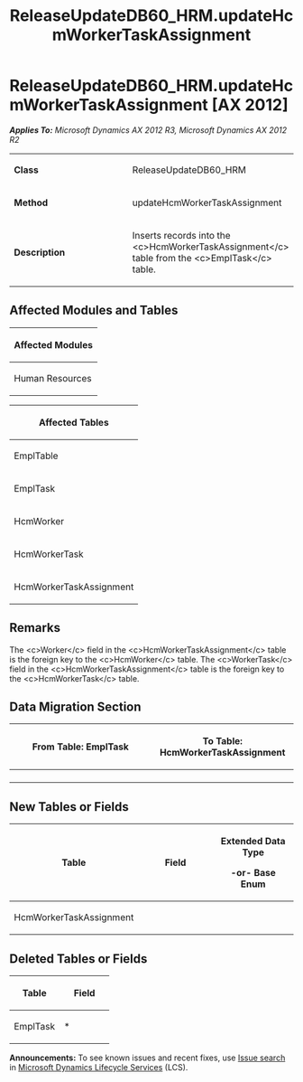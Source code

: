 ﻿---
title: ReleaseUpdateDB60_HRM.updateHcmWorkerTaskAssignment
TOCTitle: ReleaseUpdateDB60_HRM.updateHcmWorkerTaskAssignment
ms:assetid: e909d6dd-2712-b832-a489-10b57941cf8b
ms:mtpsurl: https://msdn.microsoft.com/en-us/library/JJ719856(v=AX.60)
ms:contentKeyID: 49711929
ms.date: 05/18/2015
mtps_version: v=AX.60
---

# ReleaseUpdateDB60\_HRM.updateHcmWorkerTaskAssignment [AX 2012]


_**Applies To:** Microsoft Dynamics AX 2012 R3, Microsoft Dynamics AX 2012 R2_

<table>
<colgroup>
<col style="width: 50%" />
<col style="width: 50%" />
</colgroup>
<tbody>
<tr class="odd">
<td><p><strong>Class</strong></p></td>
<td><p>ReleaseUpdateDB60_HRM</p></td>
</tr>
<tr class="even">
<td><p><strong>Method</strong></p></td>
<td><p>updateHcmWorkerTaskAssignment</p></td>
</tr>
<tr class="odd">
<td><p><strong>Description</strong></p></td>
<td><p>Inserts records into the &lt;c&gt;HcmWorkerTaskAssignment&lt;/c&gt; table from the &lt;c&gt;EmplTask&lt;/c&gt; table.</p></td>
</tr>
</tbody>
</table>


## Affected Modules and Tables

<table>
<colgroup>
<col style="width: 100%" />
</colgroup>
<thead>
<tr class="header">
<th><p>Affected Modules</p></th>
</tr>
</thead>
<tbody>
<tr class="odd">
<td><p>Human Resources</p></td>
</tr>
</tbody>
</table>


<table>
<colgroup>
<col style="width: 100%" />
</colgroup>
<thead>
<tr class="header">
<th><p>Affected Tables</p></th>
</tr>
</thead>
<tbody>
<tr class="odd">
<td><p>EmplTable</p></td>
</tr>
<tr class="even">
<td><p>EmplTask</p></td>
</tr>
<tr class="odd">
<td><p>HcmWorker</p></td>
</tr>
<tr class="even">
<td><p>HcmWorkerTask</p></td>
</tr>
<tr class="odd">
<td><p>HcmWorkerTaskAssignment</p></td>
</tr>
</tbody>
</table>


## Remarks

The \<c\>Worker\</c\> field in the \<c\>HcmWorkerTaskAssignment\</c\> table is the foreign key to the \<c\>HcmWorker\</c\> table. The \<c\>WorkerTask\</c\> field in the \<c\>HcmWorkerTaskAssignment\</c\> table is the foreign key to the \<c\>HcmWorkerTask\</c\> table.

## Data Migration Section

<table>
<colgroup>
<col style="width: 50%" />
<col style="width: 50%" />
</colgroup>
<thead>
<tr class="header">
<th><p>From Table: EmplTask</p></th>
<th><p>To Table: HcmWorkerTaskAssignment</p></th>
</tr>
</thead>
<tbody>
<tr class="odd">
<td><p></p></td>
<td><p></p></td>
</tr>
</tbody>
</table>


## New Tables or Fields

<table>
<colgroup>
<col style="width: 33%" />
<col style="width: 33%" />
<col style="width: 33%" />
</colgroup>
<thead>
<tr class="header">
<th><p>Table</p></th>
<th><p>Field</p></th>
<th><p>Extended Data Type</p>
<p>-or- Base Enum</p></th>
</tr>
</thead>
<tbody>
<tr class="odd">
<td><p>HcmWorkerTaskAssignment</p></td>
<td><p></p></td>
<td><p></p></td>
</tr>
</tbody>
</table>


## Deleted Tables or Fields

<table>
<colgroup>
<col style="width: 50%" />
<col style="width: 50%" />
</colgroup>
<thead>
<tr class="header">
<th><p>Table</p></th>
<th><p>Field</p></th>
</tr>
</thead>
<tbody>
<tr class="odd">
<td><p>EmplTask</p></td>
<td><p>*</p></td>
</tr>
</tbody>
</table>

  
**Announcements:** To see known issues and recent fixes, use [Issue search](http://go.microsoft.com/fwlink/?linkid=389258) in [Microsoft Dynamics Lifecycle Services](http://go.microsoft.com/fwlink/?linkid=306505) (LCS).

